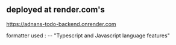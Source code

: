 ## deployed at render.com's


https://adnans-todo-backend.onrender.com


formatter used : -- "Typescript and Javascript language features"